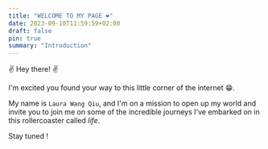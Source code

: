 ```yaml
---
title: "WELCOME TO MY PAGE ❤️"
date: 2023-09-10T11:59:59+02:00
draft: false
pin: true
summary: "Introduction"
---
```


✌️ Hey there! ✌️

I'm excited you found your way to this little corner of the internet 😁.

My name is ```Laura Wang Qiu```, and I'm on a mission to open up my world and invite you to join me on some of the incredible journeys I've embarked on in this rollercoaster called _life_.

Stay tuned !